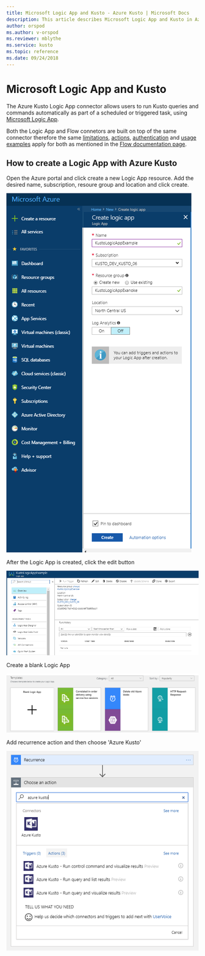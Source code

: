 ```yaml
---
title: Microsoft Logic App and Kusto - Azure Kusto | Microsoft Docs
description: This article describes Microsoft Logic App and Kusto in Azure Kusto.
author: orspod
ms.author: v-orspod
ms.reviewer: mblythe
ms.service: kusto
ms.topic: reference
ms.date: 09/24/2018
---
```

# Microsoft Logic App and Kusto

The Azure Kusto Logic App connector allows users to run Kusto queries and commands automatically as part of a scheduled or triggered task, using [Microsoft Logic App](https://docs.microsoft.com/en-us/azure/logic-apps/logic-apps-what-are-logic-apps).

Both the Logic App and Flow connetors are built on top of the same connector therefore the same [limitations](./flow.md#limitations), [actions](./flow.md#azure-kusto-flow-actions), [authentication](./flow.md#authentication) and [usage examples](./flow.md#usage-examples) apply for both as mentioned in the [Flow documentation page](./flow.md).


## How to create a Logic App with Azure Kusto

Open the Azure portal and click create a new Logic App resource.
Add the desired name, subscription, resoure group and location and click create.

![alt text](./Images/KustoTools-LogicApp/logicapp-createlogicapp.png "logicapp-createlogicapp")

After the Logic App is created, click the edit button

![alt text](./Images/KustoTools-LogicApp/logicapp-editdesigner.png "logicapp-editdesigner")

Create a blank Logic App

![alt text](./Images/KustoTools-LogicApp/logicapp-blanktemplate.png "logicapp-blanktemplate")

Add recurrence action and then choose 'Azure Kusto'

![alt text](./Images/KustoTools-LogicApp/logicapp-kustoconnector.png "logicapp-kustoconnector")